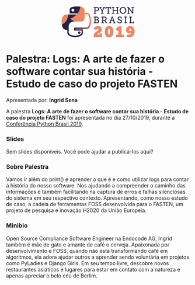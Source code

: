 <p align="center"><img src="../../logo_python_brasil_2019-01.svg" width="200"></p>

# Palestra: Logs: A arte de fazer o software contar sua história - Estudo de caso do projeto FASTEN
Apresentada por: **Ingrid Sena**


A palestra **Logs: A arte de fazer o software contar sua história - Estudo de caso do projeto FASTEN** foi apresentada no dia 27/10/2019, durante a [Conferência Python Brasil 2019](http://2019.pythonbrasil.org.br).



### Slides

Sem slides disponíveis. Você pode ajudar a publicá-los aqui?



### Sobre Palestra
Vamos ir além do print() e aprender o que é e como utilizar logs para contar a história do nosso software. Nos ajudando a compreender o caminho das informações e também facilitando na captura de erros e falhas silenciosas do sistema em seu respectivo contexto. Apresentando, como nosso estudo de caso, a cadeia de ferramentas FOSS desenvolvida para o FASTEN, um projeto de pesquisa e inovação H2020 da União Europeia.



### Minibio
Open Source Compliance Software Engineer na Endocode AG, Ingrid também é mãe de gato e amante de café e cerveja. Apaixonada por desenvolvimento e FOSS, quando não está transformando café em algoritmos, ela adora ajudar outros a aprender sendo voluntária em projetos como PyLadies e Django Girls. Em seu tempo livre, descobre novos restaurantes asiáticos e lugares para estar em contato com a natureza e apenas apreciar o belo céu de Berlim.


